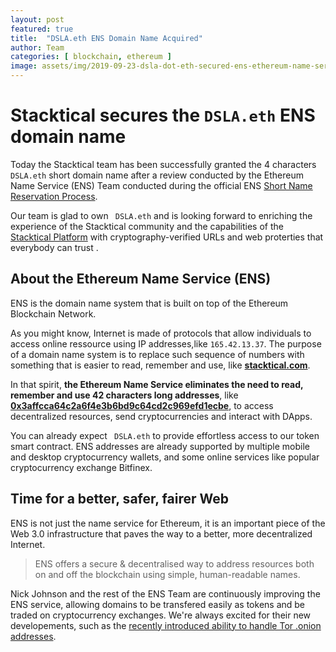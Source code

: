 ```yaml
---
layout: post
featured: true
title:  "DSLA.eth ENS Domain Name Acquired"
author: Team
categories: [ blockchain, ethereum ]
image: assets/img/2019-09-23-dsla-dot-eth-secured-ens-ethereum-name-service.jpg
---
```


# Stacktical secures the `DSLA.eth` ENS domain name

Today the Stacktical team has been successfully granted the 4 characters `DSLA.eth` short domain name after a review conducted by the Ethereum Name Service (ENS) Team conducted during the official ENS [Short Name Reservation Process](https://medium.com/the-ethereum-name-service/announcing-the-ens-3-6-character-eth-name-reservation-process-7f3cc4d13f65).

Our team is glad to own ` DSLA.eth` and is looking forward to enriching the experience of the Stacktical community and the capabilities of the [Stacktical Platform](https://dsla.network) with cryptography-verified URLs and web proterties that everybody can trust .

## About the Ethereum Name Service (ENS)

ENS is the domain name system that is built on top of the Ethereum Blockchain Network.  

As you might know, Internet is made of protocols that allow individuals to access online ressource using IP addresses,like `165.42.13.37`. The purpose of a domain name system is to replace such sequence of numbers with something that is easier to read, remember and use, like **[stacktical.com](https://stacktical.com)**.

In that spirit,  **the Ethereum Name Service eliminates the need to read, remember and use 42 characters long addresses**, like **[0x3affcca64c2a6f4e3b6bd9c64cd2c969efd1ecbe](https://etherscan.io/token/0x3affcca64c2a6f4e3b6bd9c64cd2c969efd1ecbe)**, to access decentralized resources, send cryptocurrencies and interact with DApps. 

You can already expect ` DSLA.eth` to provide effortless access to our token smart contract.
ENS addresses are already supported by multiple mobile and desktop cryptocurrency wallets, and some online services like popular cryptocurrency exchange Bitfinex.

## Time for a better, safer, fairer Web

ENS is not just the name service for Ethereum, it is an important piece of the Web 3.0 infrastructure that paves the way to a better, more decentralized Internet.

> ENS offers a secure & decentralised way to address resources both on and off the blockchain using simple, human-readable names.

Nick Johnson and the rest of the ENS Team are continuously improving the ENS service, allowing domains to be transfered easily as tokens and be traded on cryptocurrency exchanges. We're always excited for their new developements, such as the [recently introduced ability to handle Tor .onion addresses](https://medium.com/the-ethereum-name-service/ens-now-supports-tor-onion-address-resolution-9bb3bdff6217).
